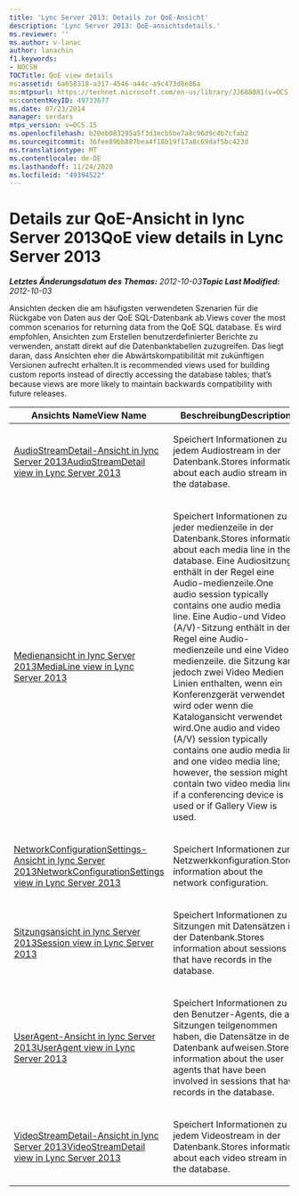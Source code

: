 ```yaml
---
title: 'Lync Server 2013: Details zur QoE-Ansicht'
description: 'Lync Server 2013: QoE-ansichtsdetails.'
ms.reviewer: ''
ms.author: v-lanac
author: lanachin
f1.keywords:
- NOCSH
TOCTitle: QoE view details
ms:assetid: 6a658318-a317-4546-a44c-a9c473d8e86a
ms:mtpsurl: https://technet.microsoft.com/en-us/library/JJ688081(v=OCS.15)
ms:contentKeyID: 49733677
ms.date: 07/23/2014
manager: serdars
mtps_version: v=OCS.15
ms.openlocfilehash: b20eb083295a5f3d3ecb5be7a8c96d9c4b7cfab2
ms.sourcegitcommit: 36fee89bb887bea4f18b19f17a8c69daf5bc423d
ms.translationtype: MT
ms.contentlocale: de-DE
ms.lasthandoff: 11/24/2020
ms.locfileid: "49394522"
---
```

# <a name="qoe-view-details-in-lync-server-2013"></a><span data-ttu-id="5fe72-103">Details zur QoE-Ansicht in lync Server 2013</span><span class="sxs-lookup"><span data-stu-id="5fe72-103">QoE view details in Lync Server 2013</span></span>

<div data-xmlns="http://www.w3.org/1999/xhtml">

<div class="topic" data-xmlns="http://www.w3.org/1999/xhtml" data-msxsl="urn:schemas-microsoft-com:xslt" data-cs="https://msdn.microsoft.com/">

<div data-asp="https://msdn2.microsoft.com/asp">



</div>

<div id="mainSection">

<div id="mainBody"><span data-ttu-id="5fe72-104">

<span> </span></span><span class="sxs-lookup"><span data-stu-id="5fe72-104">

<span> </span></span></span>

<span data-ttu-id="5fe72-105">_**Letztes Änderungsdatum des Themas:** 2012-10-03_</span><span class="sxs-lookup"><span data-stu-id="5fe72-105">_**Topic Last Modified:** 2012-10-03_</span></span>

<span data-ttu-id="5fe72-106">Ansichten decken die am häufigsten verwendeten Szenarien für die Rückgabe von Daten aus der QoE SQL-Datenbank ab.</span><span class="sxs-lookup"><span data-stu-id="5fe72-106">Views cover the most common scenarios for returning data from the QoE SQL database.</span></span> <span data-ttu-id="5fe72-107">Es wird empfohlen, Ansichten zum Erstellen benutzerdefinierter Berichte zu verwenden, anstatt direkt auf die Datenbanktabellen zuzugreifen. Das liegt daran, dass Ansichten eher die Abwärtskompatibilität mit zukünftigen Versionen aufrecht erhalten.</span><span class="sxs-lookup"><span data-stu-id="5fe72-107">It is recommended views used for building custom reports instead of directly accessing the database tables; that’s because views are more likely to maintain backwards compatibility with future releases.</span></span>


<table>
<colgroup>
<col style="width: 50%" />
<col style="width: 50%" />
</colgroup>
<thead>
<tr class="header">
<th><span data-ttu-id="5fe72-108">Ansichts Name</span><span class="sxs-lookup"><span data-stu-id="5fe72-108">View Name</span></span></th>
<th><span data-ttu-id="5fe72-109">Beschreibung</span><span class="sxs-lookup"><span data-stu-id="5fe72-109">Description</span></span></th>
</tr>
</thead>
<tbody>
<tr class="odd">
<td><p><span data-ttu-id="5fe72-110"><a href="lync-server-2013-audiostreamdetail-view.md">AudioStreamDetail-Ansicht in lync Server 2013</a></span><span class="sxs-lookup"><span data-stu-id="5fe72-110"><a href="lync-server-2013-audiostreamdetail-view.md">AudioStreamDetail view in Lync Server 2013</a></span></span></p></td>
<td><p><span data-ttu-id="5fe72-111">Speichert Informationen zu jedem Audiostream in der Datenbank.</span><span class="sxs-lookup"><span data-stu-id="5fe72-111">Stores information about each audio stream in the database.</span></span></p></td>
</tr>
<tr class="even">
<td><p><span data-ttu-id="5fe72-112"><a href="lync-server-2013-medialine-view.md">Medienansicht in lync Server 2013</a></span><span class="sxs-lookup"><span data-stu-id="5fe72-112"><a href="lync-server-2013-medialine-view.md">MediaLine view in Lync Server 2013</a></span></span></p></td>
<td><p><span data-ttu-id="5fe72-113">Speichert Informationen zu jeder medienzeile in der Datenbank.</span><span class="sxs-lookup"><span data-stu-id="5fe72-113">Stores information about each media line in the database.</span></span> <span data-ttu-id="5fe72-114">Eine Audiositzung enthält in der Regel eine Audio-medienzeile.</span><span class="sxs-lookup"><span data-stu-id="5fe72-114">One audio session typically contains one audio media line.</span></span> <span data-ttu-id="5fe72-115">Eine Audio-und Video (A/V)-Sitzung enthält in der Regel eine Audio-medienzeile und eine Video medienzeile. die Sitzung kann jedoch zwei Video Medien Linien enthalten, wenn ein Konferenzgerät verwendet wird oder wenn die Katalogansicht verwendet wird.</span><span class="sxs-lookup"><span data-stu-id="5fe72-115">One audio and video (A/V) session typically contains one audio media line and one video media line; however, the session might contain two video media lines if a conferencing device is used or if Gallery View is used.</span></span></p></td>
</tr>
<tr class="odd">
<td><p><span data-ttu-id="5fe72-116"><a href="lync-server-2013-networkconfigurationsettings-view.md">NetworkConfigurationSettings-Ansicht in lync Server 2013</a></span><span class="sxs-lookup"><span data-stu-id="5fe72-116"><a href="lync-server-2013-networkconfigurationsettings-view.md">NetworkConfigurationSettings view in Lync Server 2013</a></span></span></p></td>
<td><p><span data-ttu-id="5fe72-117">Speichert Informationen zur Netzwerkkonfiguration.</span><span class="sxs-lookup"><span data-stu-id="5fe72-117">Stores information about the network configuration.</span></span></p></td>
</tr>
<tr class="even">
<td><p><span data-ttu-id="5fe72-118"><a href="lync-server-2013-session-view.md">Sitzungsansicht in lync Server 2013</a></span><span class="sxs-lookup"><span data-stu-id="5fe72-118"><a href="lync-server-2013-session-view.md">Session view in Lync Server 2013</a></span></span></p></td>
<td><p><span data-ttu-id="5fe72-119">Speichert Informationen zu Sitzungen mit Datensätzen in der Datenbank.</span><span class="sxs-lookup"><span data-stu-id="5fe72-119">Stores information about sessions that have records in the database.</span></span></p></td>
</tr>
<tr class="odd">
<td><p><span data-ttu-id="5fe72-120"><a href="lync-server-2013-useragent-view.md">UserAgent-Ansicht in lync Server 2013</a></span><span class="sxs-lookup"><span data-stu-id="5fe72-120"><a href="lync-server-2013-useragent-view.md">UserAgent view in Lync Server 2013</a></span></span></p></td>
<td><p><span data-ttu-id="5fe72-121">Speichert Informationen zu den Benutzer-Agents, die an Sitzungen teilgenommen haben, die Datensätze in der Datenbank aufweisen.</span><span class="sxs-lookup"><span data-stu-id="5fe72-121">Stores information about the user agents that have been involved in sessions that have records in the database.</span></span></p></td>
</tr>
<tr class="even">
<td><p><span data-ttu-id="5fe72-122"><a href="lync-server-2013-videostreamdetail-view.md">VideoStreamDetail-Ansicht in lync Server 2013</a></span><span class="sxs-lookup"><span data-stu-id="5fe72-122"><a href="lync-server-2013-videostreamdetail-view.md">VideoStreamDetail view in Lync Server 2013</a></span></span></p></td>
<td><p><span data-ttu-id="5fe72-123">Speichert Informationen zu jedem Videostream in der Datenbank.</span><span class="sxs-lookup"><span data-stu-id="5fe72-123">Stores information about each video stream in the database.</span></span></p></td>
</tr>
</tbody>
</table><span data-ttu-id="5fe72-124">


</div>

<span> </span>

</div>

</div>

</span><span class="sxs-lookup"><span data-stu-id="5fe72-124">


</div>

<span> </span>

</div>

</div>

</span></span></div>

